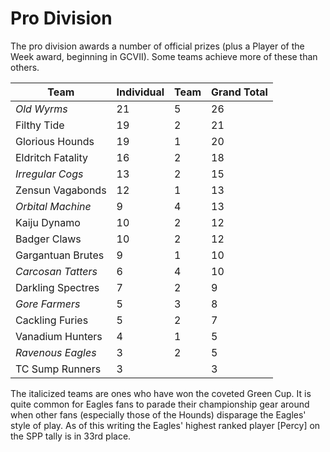# Pro Division

The pro division awards a number of official prizes (plus a Player of the Week award, beginning in GCVII). Some teams achieve more of these than others.

| Team | Individual | Team | Grand Total
|---|---|---|---|
| *Old Wyrms* | 21 | 5 | 26
| Filthy Tide | 19 | 2 | 21
| Glorious Hounds | 19 | 1 | 20
| Eldritch Fatality | 16 | 2 | 18
| *Irregular Cogs* | 13 | 2 | 15
| Zensun Vagabonds | 12 | 1 | 13
| *Orbital Machine* | 9 | 4 | 13
| Kaiju Dynamo | 10 | 2 | 12
| Badger Claws | 10 | 2 | 12
| Gargantuan Brutes | 9 | 1 | 10
| *Carcosan Tatters* | 6 | 4 | 10
| Darkling Spectres | 7 | 2 | 9
| *Gore Farmers* | 5 | 3 | 8
| Cackling Furies | 5 | 2 | 7
| Vanadium Hunters | 4 | 1 | 5
| *Ravenous Eagles* | 3 | 2 | 5
| TC Sump Runners | 3 |  | 3

The italicized teams are ones who have won the coveted Green Cup. It is quite common for Eagles fans to parade their championship gear around when other fans (especially those of the Hounds) disparage the Eagles' style of play. As of this writing the Eagles' highest ranked player [Percy] on the SPP tally is in 33rd place.
